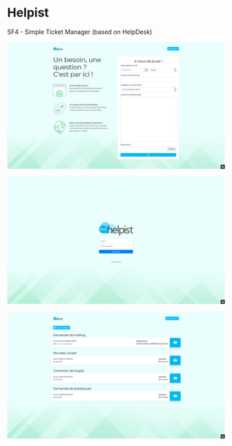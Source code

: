 # Helpist
SF4 - Simple Ticket Manager (based on HelpDesk)

![helpist](/Screenshot_2019-03-12%20HELPIST%20-%20Gestion%20des%20demandes%20MGEL%20Dev%20-%20New%20Ticket.png)

![helpist](/Screenshot_2019-03-12%20HELPIST%20-%20Gestion%20des%20demandes%20MGEL%20Dev%20-.png)

![helpist](/Screenshot_2019-03-12%20HELPIST%20-%20Gestion%20des%20demandes%20MGEL%20Dev%20-%20Ticket%20index.png)
